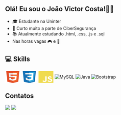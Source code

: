 ## Olá! Eu sou o João Victor Costa!👋🏼

- 🎓 Estudante na Uninter
- 👀 Curto muito a parte de CiberSegurança
- 📚 Atualmente estudando .html, .css, .js e .sql
- Nas horas vagas 🎮 e 🎻

## 💻 Skills
<div style="display: inline_block">
  <img align="center" alt="HTML5" title="HTML5" height="40" width="50" src="https://raw.githubusercontent.com/devicons/devicon/master/icons/html5/html5-original.svg">
  <img align="center" alt="CSS3" title="CSS3" height="40" width="50" src="https://raw.githubusercontent.com/devicons/devicon/master/icons/css3/css3-original.svg">
  <img align="center" alt="JS" title="JavaScript" height="40" width="50" src="https://raw.githubusercontent.com/devicons/devicon/master/icons/javascript/javascript-plain.svg">
  <img align="center" alt="MySQL" title="MySQL" height="40" width="50" src="https://cdn.jsdelivr.net/gh/devicons/devicon@latest/icons/mysql/mysql-original.svg">
  <img align="center" alt="Java" title="Java" height="40" width="50" src="https://cdn.jsdelivr.net/gh/devicons/devicon@latest/icons/java/java-original.svg">
  <img align="center" alt="Bootstrap" title="Bootstrap" height="40" width="50" src="https://cdn.jsdelivr.net/gh/devicons/devicon@latest/icons/bootstrap/bootstrap-original.svg">
</div> 

 ## Contatos
<div> 
  <a href="https://www.instagram.com/joov1ct0r_/" target="_blank"><img src="https://img.shields.io/badge/-Instagram-%23E4405F?style=for-the-badge&logo=instagram&logoColor=white" target="_blank"></a>
  <a href = "mailto:joaovictorcostadev@proton.me"><img src="https://img.shields.io/badge/ProtonMail-8B89CC?style=for-the-badge&logo=protonmail&logoColor=white target="_blank"></a>
</div>
